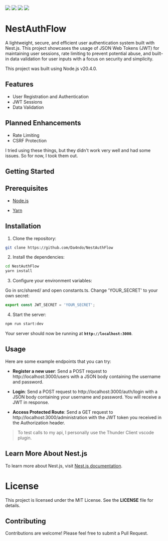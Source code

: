 <img src="https://img.shields.io/github/forks/Da4ndo/NestAuthFlow?label=Forks&color=lime&logo=githubactions&logoColor=lime">
<img src="https://img.shields.io/github/stars/Da4ndo/NestAuthFlow?label=Stars&color=yellow&logo=reverbnation&logoColor=yellow">
<img src="https://img.shields.io/github/license/Da4ndo/NestAuthFlow?label=License&color=808080&logo=gitbook&logoColor=808080">
<img src="https://img.shields.io/github/issues/Da4ndo/NestAuthFlow?label=Issues&color=red&logo=ifixit&logoColor=red">

# NestAuthFlow

A lightweight, secure, and efficient user authentication system built with Nest.js. This project showcases the usage of JSON Web Tokens (JWT) for maintaining user sessions, rate limiting to prevent potential abuse, and built-in data validation for user inputs with a focus on security and simplicity.

This project was built using Node.js v20.4.0.

## Features

- User Registration and Authentication
- JWT Sessions
- Data Validation

## Planned Enhancements

- Rate Limiting
- CSRF Protection

I tried using these things, but they didn't work very well and had some issues. So for now, I took them out.

## Getting Started

## Prerequisites

- [Node.js](https://nodejs.org/en)

- [Yarn](https://classic.yarnpkg.com/en/docs/install#debian-stable)

## Installation

1. Clone the repository:

```bash
git clone https://github.com/Da4ndo/NestAuthFlow
```

2. Install the dependencies:

```bash
cd NestAuthFlow
yarn install
```

3. Configure your environment variables:

Go in src/shared/ and open constants.ts. Change 'YOUR_SECRET' to your own secret:

```ts
export const JWT_SECRET = 'YOUR_SECRET';
```

4. Start the server:

```bash
npm run start:dev
```

Your server should now be running at **`http://localhost:3000`**.

## Usage

Here are some example endpoints that you can try:

- **Register a new user**: Send a POST request to http://localhost:3000/users with a JSON body containing the username and password.

- **Login**: Send a POST request to http://localhost:3000/auth/login with a JSON body containing your username and password. You will receive a JWT in response.

- **Access Protected Route**: Send a GET request to http://localhost:3000/administration with the JWT token you received in the Authorization header.

> To test calls to my api, I personally use the Thunder Client vscode plugin.

## Learn More About Nest.js

To learn more about Nest.js, visit [Nest.js documentation](https://docs.nestjs.com/).

# License

This project is licensed under the MIT License. See the **LICENSE** file for details.

## Contributing

Contributions are welcome! Please feel free to submit a Pull Request.
